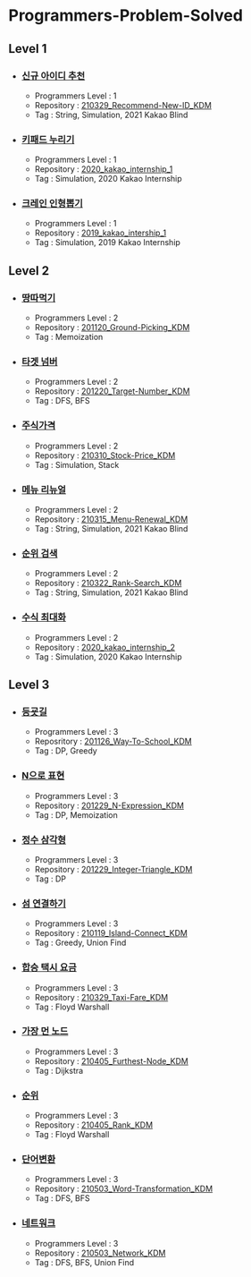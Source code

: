 # Programmers-Problem-Solved
## Level 1
* ### [신규 아이디 추천](https://programmers.co.kr/learn/courses/30/lessons/72410)
  * Programmers Level : 1
  * Repository : [210329_Recommend-New-ID_KDM](https://github.com/dmin0211/210329_Recommend-New-ID_KDM)
  * Tag : String, Simulation, 2021 Kakao Blind
  
* ### [키패드 누리기](https://programmers.co.kr/learn/courses/30/lessons/67256)
  * Programmers Level : 1
  * Repository : [2020_kakao_internship_1](https://github.com/dmin0211/2020_kakao_internship_1)
  * Tag : Simulation, 2020 Kakao Internship

* ### [크레인 인형뽑기](https://programmers.co.kr/learn/courses/30/lessons/64061)
  * Programmers Level : 1
  * Repository : [2019_kakao_intership_1](https://github.com/dmin0211/2019_kakao_internship_1)
  * Tag : Simulation, 2019 Kakao Internship

## Level 2
* ### [땅따먹기](https://programmers.co.kr/learn/courses/30/lessons/12913)
  * Programmers Level : 2
  * Repository : [201120_Ground-Picking_KDM](https://github.com/dmin0211/201120_Ground-Picking_KDM)
  * Tag : Memoization

* ### [타겟 넘버](https://programmers.co.kr/learn/courses/30/lessons/43165)
  * Programmers Level : 2
  * Repository : [201220_Target-Number_KDM](https://github.com/dmin0211/201220_Target-Number_KDM)
  * Tag : DFS, BFS

* ### [주식가격](https://programmers.co.kr/learn/courses/30/lessons/42584)
  * Programmers Level : 2
  * Repository : [210310_Stock-Price_KDM](https://github.com/dmin0211/210310_Stock-Price_KDM)
  * Tag : Simulation, Stack

* ### [메뉴 리뉴얼](https://programmers.co.kr/learn/courses/30/lessons/72411)
  * Programmers Level : 2
  * Repository : [210315_Menu-Renewal_KDM](https://github.com/dmin0211/210315_Menu-Renewal_KDM)
  * Tag : String, Simulation, 2021 Kakao Blind 

* ### [순위 검색](https://programmers.co.kr/learn/courses/30/lessons/72412)
  * Programmers Level : 2
  * Repository : [210322_Rank-Search_KDM](https://github.com/dmin0211/210322_Rank-Search_KDM)
  * Tag : String, Simulation, 2021 Kakao Blind

* ### [수식 최대화](https://programmers.co.kr/learn/courses/30/lessons/67257)
  * Programmers Level : 2
  * Repository : [2020_kakao_internship_2](https://github.com/dmin0211/2020_kakao_internship_2)
  * Tag : Simulation, 2020 Kakao Internship

## Level 3

* ### [등굣길](https://programmers.co.kr/learn/courses/30/lessons/42898)
  * Programmers Level : 3
  * Reposritory : [201126_Way-To-School_KDM](https://github.com/dmin0211/201126_Way-To-School_KDM)
  * Tag : DP, Greedy

* ### [N으로 표현](https://programmers.co.kr/learn/courses/30/lessons/42895)
  * Programmers Level : 3
  * Repository : [201229_N-Expression_KDM](https://github.com/dmin0211/201229_N-Expression_KDM)
  * Tag : DP, Memoization

* ### [정수 삼각형](https://programmers.co.kr/learn/courses/30/lessons/43105)
  * Programmers Level : 3
  * Repository : [201229_Integer-Triangle_KDM](https://github.com/dmin0211/201229_Integer-Triangle_KDM)
  * Tag : DP

* ### [섬 연결하기](https://programmers.co.kr/learn/courses/30/lessons/42861)
  * Programmers Level : 3
  * Repository : [210119_Island-Connect_KDM](https://github.com/dmin0211/210119_Island-Connect_KDM)
  * Tag : Greedy, Union Find

* ### [합승 택시 요금](https://programmers.co.kr/learn/courses/30/lessons/72413)
  * Programmers Level : 3
  * Repository : [210329_Taxi-Fare_KDM](https://github.com/dmin0211/210329_Taxi-Fare_KDM)
  * Tag : Floyd Warshall

* ### [가장 먼 노드](https://programmers.co.kr/learn/courses/30/lessons/49189)
  * Programmers Level : 3
  * Repository : [210405_Furthest-Node_KDM](https://github.com/dmin0211/210405_Furthest-Node_KDM)
  * Tag : Dijkstra

* ### [순위](https://programmers.co.kr/learn/courses/30/lessons/49191)
  * Programmers Level : 3
  * Repository : [210405_Rank_KDM](https://github.com/dmin0211/210405_Rank_KDM)
  * Tag : Floyd Warshall

* ### [단어변환](https://programmers.co.kr/learn/courses/30/lessons/43163)
  * Programmers Level : 3
  * Repository : [210503_Word-Transformation_KDM](https://github.com/dmin0211/210503_Word-Transformation_KDM)
  * Tag : DFS, BFS

* ### [네트워크](https://programmers.co.kr/learn/courses/30/lessons/43162)
  * Programmers Level : 3
  * Repository : [210503_Network_KDM](https://github.com/dmin0211/210503_Network_KDM)
  * Tag : DFS, BFS, Union Find

